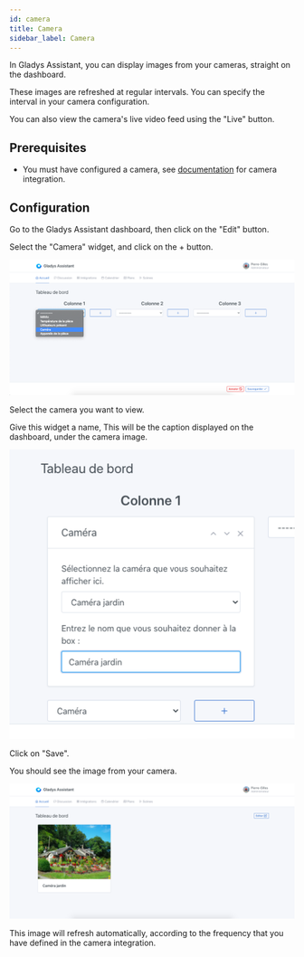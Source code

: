 ```yaml
---
id: camera
title: Camera
sidebar_label: Camera
---
```


In Gladys Assistant, you can display images from your cameras, straight on the dashboard.

These images are refreshed at regular intervals. You can specify the interval in your camera configuration.

You can also view the camera's live video feed using the "Live" button.

## Prerequisites

- You must have configured a camera, see [documentation](/docs/integrations/camera/) for camera integration.

## Configuration

Go to the Gladys Assistant dashboard, then click on the "Edit" button.

Select the "Camera" widget, and click on the + button.

![Add camera box to Gladys](../../static/img/docs/en/dashboard/camera/select-box.png)

Select the camera you want to view.

Give this widget a name, This will be the caption displayed on the dashboard, under the camera image.

![Select the camera to display](../../static/img/docs/en/dashboard/camera/select-camera.png)

Click on "Save".

You should see the image from your camera.

![Gladys Assistant Dashboard Camera View](../../static/img/docs/en/dashboard/camera/view-image.png)

This image will refresh automatically, according to the frequency that you have defined in the camera integration.
